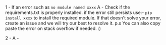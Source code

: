 1 - If an error such as ``` no module named xxxx ``` 
A - Check if the requirements.txt is properly installed. if the error still persists use:- ``` pip install xxxx ``` to install the required module.
    If that doesn't solve your error, create an issue and we will try our best to resolve it. 
    p.s You can also copy paste the error on stack overflow if needed. :) 
   
    
2 - 
A - 
    
    
    

